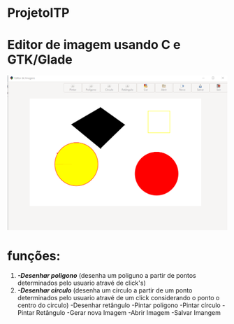 # ProjetoITP
# Editor de imagem usando C e GTK/Glade
![](interface_grafica.png)
# funções:
 1. **_-Desenhar poligono_** (desenha um poliguno a partir de pontos determinados pelo usuario atravé de click's)
2. **_-Desenhar circulo_** (desenha um círculo a partir de um ponto determinados pelo usuario atravé de um click considerando o ponto o centro do circulo)
-Desenhar retângulo
-Pintar poligono
-Pintar círculo
-Pintar Retângulo
-Gerar nova Imagem
-Abrir Imagem
-Salvar Imangem
